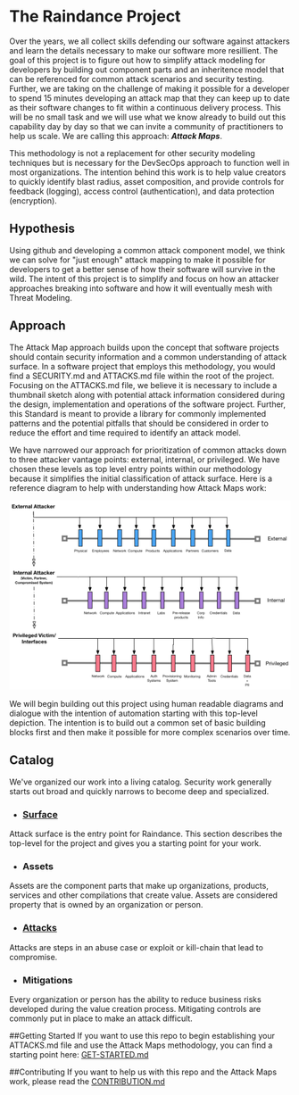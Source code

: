 # The Raindance Project

Over the years, we all collect skills defending our software against attackers and learn the details necessary to make our software more resillient.  The goal of this project is to figure out how to simplify attack modeling for developers by building out component parts and an inheritence model that can be referenced for common attack scenarios and security testing.  Further, we are taking on the challenge of making it possible for a developer to spend 15 minutes developing an attack map that they can keep up to date as their software changes to fit within a continuous delivery process. This will be no small task and we will use what we know already to build out this capability day by day so that we can invite a community of practitioners to help us scale.  We are calling this approach: ***Attack Maps***. 

This methodology is not a replacement for other security modeling techniques but is necessary for the DevSecOps approach to function well in most organizations.  The intention behind this work is to help value creators to quickly identify blast radius, asset composition, and provide controls for feedback (logging), access control (authentication), and data protection (encryption).

## Hypothesis

Using github and developing a common attack component model, we think we can solve for "just enough" attack mapping to make it possible for developers to get a better sense of how their software will survive in the wild.  The intent of this project is to simplify and focus on how an attacker approaches breaking into software and how it will eventually mesh with Threat Modeling.  

## Approach

The Attack Map approach builds upon the concept that software projects should contain security information and a common understanding of attack surface.  In a software project that employs this methodology, you would find a SECURITY.md and ATTACKS.md file within the root of the project.  Focusing on the ATTACKS.md file, we believe it is necessary to include a thumbnail sketch along with potential attack information considered during the design, implementation and operations of the software project.  Further, this Standard is meant to provide a library for commonly implemented patterns and the potential pitfalls that should be considered in order to reduce the effort and time required to identify an attack model.

We have narrowed our approach for prioritization of common attacks down to three attacker vantage points: external, internal, or privileged.  We have chosen these levels as top level entry points within our methodology because it simplifies the initial classification of attack surface.  Here is a reference diagram to help with understanding how Attack Maps work:

![Top-Level Attack Map](_images/attack-maps-1.png)

We will begin building out this project using human readable diagrams and dialogue with the intention of automation starting with this top-level depiction.  The intention is to build out a common set of basic building blocks first and then make it possible for more complex scenarios over time.

## Catalog
We've organized our work into a living catalog.  Security work generally starts out broad and quickly narrows to become deep and specialized.

* ### [Surface](patterns/surface/README.md)
Attack surface is the entry point for Raindance.  This section describes the top-level for the project and gives you a starting point for your work.   
	
* ### Assets
Assets are the component parts that make up organizations, products, services and other compilations that create value.  Assets are considered property that is owned by an organization or person.

* ### [Attacks](patterns/attack/README.md)
Attacks are steps in an abuse case or exploit or kill-chain that lead to compromise.

* ### Mitigations
Every organization or person has the ability to reduce business risks developed during the value creation process.  Mitigating controls are commonly put in place to make an attack difficult.

##Getting Started
If you want to use this repo to begin establishing your ATTACKS.md file and use the Attack Maps methodology, you can find a starting point here: [GET-STARTED.md](GET-STARTED.md)

##Contributing
If you want to help us with this repo and the Attack Maps work, please read the [CONTRIBUTION.md](CONTRIBUTION.md)


























